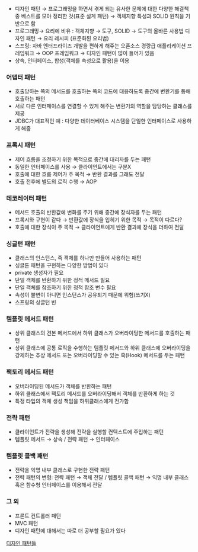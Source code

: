 - 디자인 패턴 → 프로그래밍을 하면서 겪게 되는 유사한 문제에 대한 다양한 해결책 중 베스트를 모아 정리한 것(표준 설계 패턴) → 객체지향 특성과 SOLID 원칙을 기반으로 함
- 프로그래밍→ 요리에 비유 : 객체지향 → 도구, SOLID → 도구의 올바른 사용법
  디자인 패턴 → 요리 레시피 (표준화된 요리법)
- 스프링: 자바 엔터프라이즈 개발을 편하게 해주는 오픈소스 경량급 애플리케이션 프레임워크 → OOP 프레임워크 → 디자인 패턴이 많이 들어가 있음
- 상속, 인터페이스, 합성(객체를 속성으로 활용)을 이용

### 어댑터 패턴

- 호출당하는 쪽의 메서드를 호출하는 쪽의 코드에 대응하도록 중간에 변환기를 통해 호출하는 패턴
- 서로 다른 인터페이스를 연결할 수 있게 해주는 변환기의 역할을 담당하는 클래스를 제공
- JDBC가 대표적인 예 : 다양한 데이터베이스 시스템을 단일한 인터페이스로 사용하게 해줌

### 프록시 패턴

- 제어 흐름을 조정하기 위한 목적으로 중간에 대리자를 두는 패턴
- 동일한 인터페이스를 사용 → 클라이언트에서는 구분X
- 호출에 대한 흐름 제어가 주 목적 → 반환 결과를 그래도 전달
- 호출 전후에 별도의 로직 수행 → AOP

### 데코레이터 패턴

- 메서드 호출의 반환값에 변화를 주기 위해 중간에 장식자를 두는 패턴
- 프록시와 구현이 같다 → 반환값에 장식을 입히기 위한 목적 → 목적이 다르다?
- 호출에 대한 장식이 주 목적 → 클라이언트에게 반환 결과에 장식을 더하여 전달

### 싱글턴 패턴

- 클래스의 인스턴스, 즉 객체를 하나만 만들어 사용하는 패턴
- 싱글톤 패턴을 구현하는 다양한 방법이 있다
- private 생성자가 필요
- 단일 객체를 반환하기 위한 정적 메서드 필요
- 단일 객체를 참조하기 위한 정적 참조 변수 필요
- 속성이 불변이 아니면 인스턴스가 공유되기 때문에 위험(쓰기X)
- 스프링의 싱글턴 빈

### 템플릿 메서드 패턴

- 상위 클래스의 견본 메서드에서 하위 클래스가 오버라이딩한 메서드를 호출하는 패턴
- 상위 클래스에 공통 로직을 수행하는 템플릿 메서드와 하위 클래스에 오버라이딩을 강제하는 추상 메서드 또는 오버라이딩할 수 있는 훅(Hook) 메서드를 두는 패턴

### 팩토리 메서드 패턴

- 오버라이딩된 메서드가 객체를 반환하는 패턴
- 하위 클래스에서 팩토리 메서드를 오버라이딩해서 객체를 반환하게 하는 것
- 특정 타입의 객체 생성 책임을 하위클래스에게 전가함

### 전략 패턴

- 클라이언트가 전략을 생성해 전략을 실행할 컨텍스트에 주입하는 패턴
- 템플릿 메서드 → 상속 / 전략 패턴 → 인터페이스

### 템플릿 콜백 패턴

- 전략을 익명 내부 클래스로 구현한 전략 패턴
- 전략 패턴의 변형: 전략 패턴 → 객체 전달 / 템플릿 콜백 패턴 → 익명 내부 클래스 혹은 함수형 인터페이스를 이용해서 전달

### 그 외

- 프론트 컨트롤러 패턴
- MVC 패턴
- 디자인 패턴에 대해서는 따로 더 공부할 필요가 있다

[디자인 패턴들](https://refactoring.guru/ko/design-patterns)